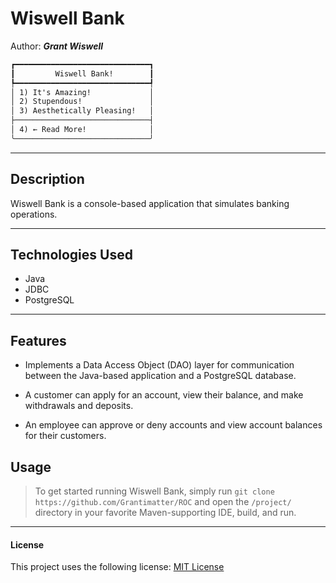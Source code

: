 # Wiswell Bank

Author: ***Grant Wiswell***

```css
┏━━━━━━━━━━━━━━━━━━━━━━━━━━━━━━┓
┃         Wiswell Bank!        ┃
┡━━━━━━━━━━━━━━━━━━━━━━━━━━━━━━┩
│ 1) It's Amazing!             │
│ 2) Stupendous!               │
│ 3) Aesthetically Pleasing!   │
├──────────────────────────────┤
│ 4) ← Read More!              │
╰──────────────────────────────╯
```
----

## Description

   Wiswell Bank is a console-based application that simulates banking operations. 

----

## Technologies Used

* Java
* JDBC
* PostgreSQL

____

## Features

- Implements a Data Access Object (DAO) layer for communication between the Java-based application and a PostgreSQL database.

- A customer can apply for an account, view their balance, and make withdrawals and deposits.

- An employee can approve or deny accounts and view account balances for their customers.

## Usage

> To get started running Wiswell Bank, simply run `git clone https://github.com/Grantimatter/ROC` and open the `/project/` directory in your favorite Maven-supporting IDE, build, and run.

----

#### License

This project uses the following license: [MIT License](https://www.mit.edu/~amini/LICENSE.md)